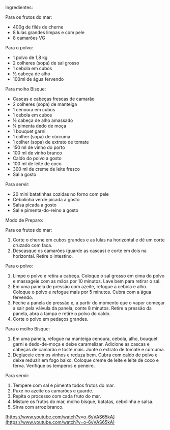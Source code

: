 
Ingredientes:

Para os frutos do mar:
- 400g de filés de cherne
- 8 lulas grandes limpas e com pele
- 8 camarões VG

Para o polvo:
- 1 polvo de 1,8 kg
- 2 colheres (sopa) de sal grosso
- 1 cebola em cubos
- ½ cabeça de alho
- 100ml de água fervendo

Para molho Bisque:
- Cascas e cabeças frescas de camarão
- 2 colheres (sopa) de manteiga
- 1 cenoura em cubos
- 1 cebola em cubos
- ½ cabeça de alho amassado
- ¼ pimenta dedo de moça
- 1 bouquet garni
- 1 colher (sopa) de cúrcuma
- 1 colher (sopa) de extrato de tomate
- 150 ml de vinho do porto
- 100 ml de vinho branco
- Caldo do polvo a gosto
- 100 ml de leite de coco
- 300 ml de creme de leite fresco
- Sal a gosto

Para servir:
- 20 mini batatinhas cozidas no forno com pele
- Cebolinha verde picada a gosto
- Salsa picada a gosto
- Sal e pimenta-do-reino a gosto

Modo de Preparo:

Para os frutos do mar:
1. Corte o cherne em cubos grandes e as lulas na horizontal e dê um corte cruzado com faca.
2. Descasque os camarões (guarde as cascas) e corte em dois na horizontal. Retire o intestino.

Para o polvo:
1. Limpe o polvo e retira a cabeça. Coloque o sal grosso em cima do polvo e massageie com as mãos por 10 minutos. Lave bem para retirar o sal.
2. Em uma panela de pressão com azeite, refogue a cebola e alho. Coloque o polvo e refogue mais por 5 minutos. Cubra com a água fervendo.
3. Feche a panela de pressão e, a partir do momento que o vapor começar a sair pela válvula da panela, conte 8 minutos. Retire a pressão da panela, abra a tampa e retire o polvo do caldo.
4. Corte o polvo em pedaços grandes.

Para o molho Bisque:
1. Em uma panela, refogue na manteiga cenoura, cebola, alho, bouquet garni e dedo-de-moça e deixe caramelizar. Adicione as cascas e cabeças de camarão e toste mais. Junte o extrato de tomate e cúrcuma.
2. Deglaceie com os vinhos e reduza bem. Cubra com caldo de polvo e deixe reduzir em fogo baixo. Coloque creme de leite e leite de coco e ferva. Verifique os temperos e peneire.

Para servir:
1. Tempere com sal e pimenta todos frutos do mar.
2. Puxe no azeite os camarões e guarde.
3. Repita o processo com cada fruto do mar.
4. Misture os frutos do mar, molho bisque, batatas, cebolinha e salsa.
5. Sirva com arroz branco.

[https://www.youtube.com/watch?v=o-6yVAS65kA](https://www.youtube.com/watch?v=o-6yVAS65kA)